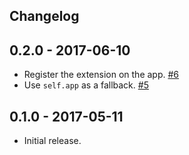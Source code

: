 Changelog
---------

0.2.0 - 2017-06-10
----------------

- Register the extension on the app. [#6](https://github.com/Stranger6667/Flask-Postmark/issues/6)
- Use `self.app` as a fallback. [#5](https://github.com/Stranger6667/Flask-Postmark/issues/5)

0.1.0 - 2017-05-11
----------------

* Initial release.
